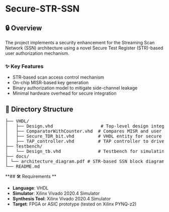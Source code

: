 # Secure-STR-SSN

## 🔒 Overview

The project implements a security enhancement for the Streaming Scan Network (SSN) architecture using a novel Secure Test Register (STR)-based user authorization mechanism.

### ✨ Key Features

- STR-based scan access control mechanism
- On-chip MISR-based key generation
- Binary authorization model to mitigate side-channel leakage
- Minimal hardware overhead for secure integration

## 📂 Directory Structure
<pre>
├── VHDL/
│   ├── Design.vhd                  # Top-level design integrating STR logic
│   ├── ComparatorWithCounter.vhd  # Compares MISR and user key with counter mechanism
│   ├── Secure_TDR_bit.vhd         # VHDL entity for secure STR bit behavior
│   ├── TAP_controller.vhd         # TAP controller to drive IJTAG scan flow
├── Testbench/
│   └── Design_tb.vhd              # Testbench for simulating the design
├── docs/
│ └── architecture_diagram.pdf # STR-based SSN block diagram (from the paper)
└── README.md
</pre>

**## 🛠️ Requirements
**
- **Language**: VHDL
- **Simulator**: Xilinx Vivado 2020.4 Simulator
- **Synthesis Tool**: Xilinx Vivado 2020.4 Simulator
- **Target**: FPGA or ASIC prototype (tested on Xilinx PYNQ-z2)

